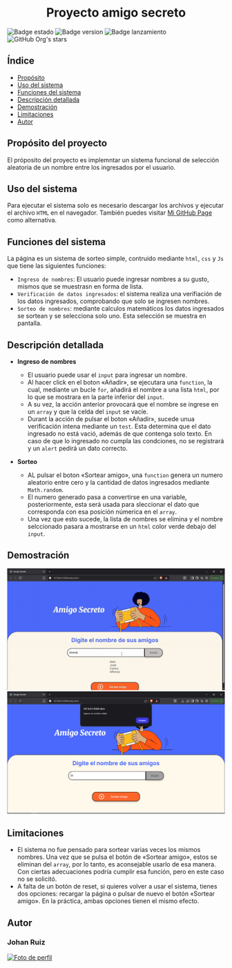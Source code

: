 <h1 align="center"> Proyecto amigo secreto </h1>

![Badge estado](https://img.shields.io/badge/ESTADO-FINALIZADO-red)
![Badge version](https://img.shields.io/badge/VERSIÓN-1.0-blue)
![Badge lanzamiento](https://img.shields.io/badge/Fecha%20de%20lanzamiento-Agosto%202025-green)
![GitHub Org's stars](https://img.shields.io/github/stars/JohanMRG?style=social)

## Índice

* [Propósito](propósito-del-proyecto)
* [Uso del sistema](#uso-del-sistema)
* [Funciones del sistema](#funciones-del-sistema)
* [Descripción detallada](#descripción-detallada)
* [Demostración](#demostración)
* [Limitaciones](#limitaciones)
* [Autor](#autor)

## Propósito del proyecto
El próposito del proyecto es implemntar un sistema funcional de selección aleatoria de un nombre entre los ingresados por el usuario.

## Uso del sistema
Para ejecutar el sistema solo es necesario descargar los archivos y ejecutar el archivo `HTML` en el navegador.
También puedes visitar [Mi GitHub Page](https://johanmrg.github.io/Proyecto-amigo-secreto/) como alternativa.

## Funciones del sistema
La página es un sistema de sorteo simple, contruido mediante `html`, `css` y `Js` que tiene las siguientes funciones:

- `Ingreso de nombres`: El usuario puede ingresar nombres a su gusto, mismos que se muestrasn en forma de lista.
- `Verificación de datos ingresados`: el sistema realiza una verifiación de los datos ingresados, comprobando que solo se ingresen nombres.
- `Sorteo de nombres`: mediante calculos matemáticos los datos ingresados se sortean y se selecciona solo uno. Esta selección se muestra en pantalla.


## Descripción detallada

- **Ingreso de nombres**
  - El usuario puede usar el `input` para ingresar un nombre.
  - Al hacer click en el boton «Añadir», se ejecutara una `function`, la cual, mediante un bucle `for`, añadirá el nombre a una lista `html`, por lo que se mostrara en la parte inferior del `input`.
  - A su vez, la acción anterior provocará que el nombre se ingrese en un `array` y que la celda del `input` se vacíe.
  - Durant la acción de pulsar el boton «Añadir», sucede unua verificación intena mediante un `test`. Esta determina que el dato ingresado no está vació, además de que contenga solo texto. En caso de que lo ingresado no cumpla las condciones, no se registrará y un `alert` pedirá un dato correcto.

- **Sorteo**
  - AL pulsar el boton «Sortear amigo», una `function` genera un numero aleatorio entre cero y la cantidad de datos ingresados mediante `Math.random`.
  - El numero generado pasa a convertirse en una variable, posteriormente, esta será usada para sleccionar el dato que corresponda con esa posición númerica en el `array`.
  - Una vez que esto sucede, la lista de nombres se elimina y el nombre selccionado pasara a mostrarse en un `html` color verde debajo del `input`.

## Demostración
<img src="assets/sorteo1.gif" alt="Demostración" width="850"/>
<img src="assets/img1.png" alt="Demostración2" width="850"/>

## Limitaciones
- El sistema no fue pensado para sortear varias veces los mismos nombres. Una vez que se pulsa el botón de «Sortear amigo», estos se eliminan del `array`, por lo tanto, es aconsejable usarlo de esa manera. Con ciertas adecuaciones podría cumplir esa función, pero en este caso no se solicitó.
- A falta de un botón de reset, si quieres volver a usar el sistema, tienes dos opciones: recargar la página o pulsar de nuevo el botón «Sortear amigo». En la práctica, ambas opciones tienen el mismo efecto.

## Autor
### Johan Ruiz
<a href="https://github.com/JohanMRG" target="_blank">
  <img src="https://github.com/JohanMRG.png" width="200" alt="Foto de perfil" />
</a>
